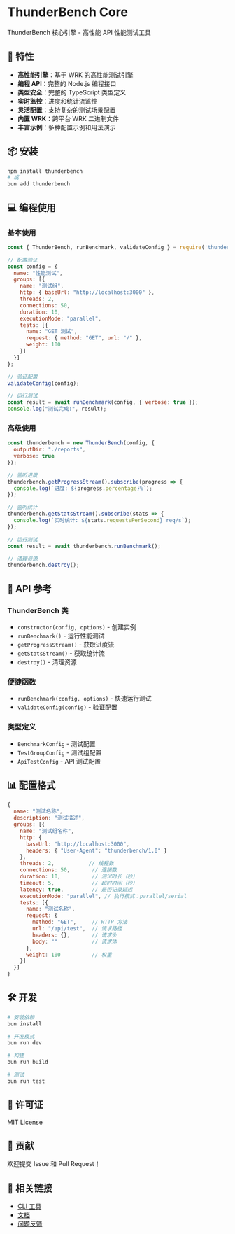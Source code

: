 # ThunderBench Core

ThunderBench 核心引擎 - 高性能 API 性能测试工具

## 🚀 特性

- **高性能引擎**：基于 WRK 的高性能测试引擎
- **编程 API**：完整的 Node.js 编程接口
- **类型安全**：完整的 TypeScript 类型定义
- **实时监控**：进度和统计流监控
- **灵活配置**：支持复杂的测试场景配置
- **内置 WRK**：跨平台 WRK 二进制文件
- **丰富示例**：多种配置示例和用法演示

## 📦 安装

```bash
npm install thunderbench
# 或
bun add thunderbench
```

## 💻 编程使用

### 基本使用

```javascript
const { ThunderBench, runBenchmark, validateConfig } = require('thunderbench');

// 配置验证
const config = {
  name: "性能测试",
  groups: [{
    name: "测试组",
    http: { baseUrl: "http://localhost:3000" },
    threads: 2,
    connections: 50,
    duration: 10,
    executionMode: "parallel",
    tests: [{
      name: "GET 测试",
      request: { method: "GET", url: "/" },
      weight: 100
    }]
  }]
};

// 验证配置
validateConfig(config);

// 运行测试
const result = await runBenchmark(config, { verbose: true });
console.log("测试完成:", result);
```

### 高级使用

```javascript
const thunderbench = new ThunderBench(config, {
  outputDir: "./reports",
  verbose: true
});

// 监听进度
thunderbench.getProgressStream().subscribe(progress => {
  console.log(`进度: ${progress.percentage}%`);
});

// 监听统计
thunderbench.getStatsStream().subscribe(stats => {
  console.log(`实时统计: ${stats.requestsPerSecond} req/s`);
});

// 运行测试
const result = await thunderbench.runBenchmark();

// 清理资源
thunderbench.destroy();
```

## 🔧 API 参考

### ThunderBench 类

- `constructor(config, options)` - 创建实例
- `runBenchmark()` - 运行性能测试
- `getProgressStream()` - 获取进度流
- `getStatsStream()` - 获取统计流
- `destroy()` - 清理资源

### 便捷函数

- `runBenchmark(config, options)` - 快速运行测试
- `validateConfig(config)` - 验证配置

### 类型定义

- `BenchmarkConfig` - 测试配置
- `TestGroupConfig` - 测试组配置
- `ApiTestConfig` - API 测试配置

## 📊 配置格式

```javascript
{
  name: "测试名称",
  description: "测试描述",
  groups: [{
    name: "测试组名称",
    http: {
      baseUrl: "http://localhost:3000",
      headers: { "User-Agent": "thunderbench/1.0" }
    },
    threads: 2,           // 线程数
    connections: 50,       // 连接数
    duration: 10,          // 测试时长（秒）
    timeout: 5,            // 超时时间（秒）
    latency: true,         // 是否记录延迟
    executionMode: "parallel", // 执行模式：parallel/serial
    tests: [{
      name: "测试名称",
      request: {
        method: "GET",     // HTTP 方法
        url: "/api/test",  // 请求路径
        headers: {},       // 请求头
        body: ""           // 请求体
      },
      weight: 100          // 权重
    }]
  }]
}
```

## 🛠️ 开发

```bash
# 安装依赖
bun install

# 开发模式
bun run dev

# 构建
bun run build

# 测试
bun run test
```

## 📄 许可证

MIT License

## 🤝 贡献

欢迎提交 Issue 和 Pull Request！

## 🔗 相关链接

- [CLI 工具](https://github.com/thunderbench/thunderbench-cli)
- [文档](https://github.com/thunderbench/thunderbench)
- [问题反馈](https://github.com/thunderbench/thunderbench/issues)
